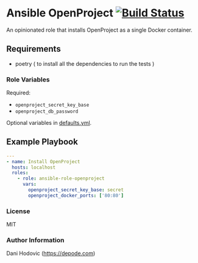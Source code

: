 # Ansible OpenProject [![Build Status](https://travis-ci.org/danihodovic/ansible-role-openproject.svg?branch=master)](https://travis-ci.org/danihodovic/ansible-role-openproject)

An opinionated role that installs OpenProject as a single Docker container.

## Requirements

- poetry ( to install all the dependencies to run the tests )

### Role Variables

Required:

- `openproject_secret_key_base`
- `openproject_db_password`

Optional variables in [defaults.yml](./defaults/main.yml).

Example Playbook
----------------

```yaml
---
- name: Install OpenProject
  hosts: localhost
  roles:
    - role: ansible-role-openproject
      vars:
        openproject_secret_key_base: secret
        openproject_docker_ports: ['80:80']
```

### License

MIT

### Author Information

Dani Hodovic (https://depode.com)

